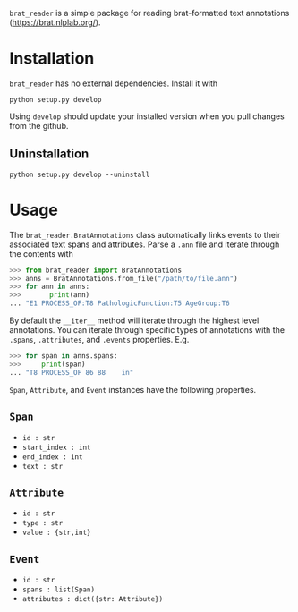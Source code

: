 `brat_reader` is a simple package for reading brat-formatted text annotations (https://brat.nlplab.org/).

# Installation
`brat_reader` has no external dependencies. Install it with

```
python setup.py develop
```

Using `develop` should update your installed version when you pull changes from the github.

## Uninstallation

```
python setup.py develop --uninstall
```

# Usage

The `brat_reader.BratAnnotations` class automatically links events to their associated text spans and attributes.
Parse a `.ann` file and iterate through the contents with

```python
>>> from brat_reader import BratAnnotations
>>> anns = BratAnnotations.from_file("/path/to/file.ann")
>>> for ann in anns:
>>> 	  print(ann)
... "E1	PROCESS_OF:T8 PathologicFunction:T5 AgeGroup:T6
```

By default the `__iter__` method will iterate through the highest level annotations.
You can iterate through specific types of annotations with the `.spans`, `.attributes`, and `.events` properties. E.g.

```python
>>> for span in anns.spans:
>>>     print(span)
... "T8	PROCESS_OF 86 88	in"
```


`Span`, `Attribute`, and `Event` instances have the following properties.

## `Span`
* `id : str`
* `start_index : int`
* `end_index : int`
* `text : str`

## `Attribute`
* `id : str`
* `type : str`
* `value : {str,int}`

## `Event`
* `id : str`
* `spans : list(Span)`
* `attributes : dict({str: Attribute})`
